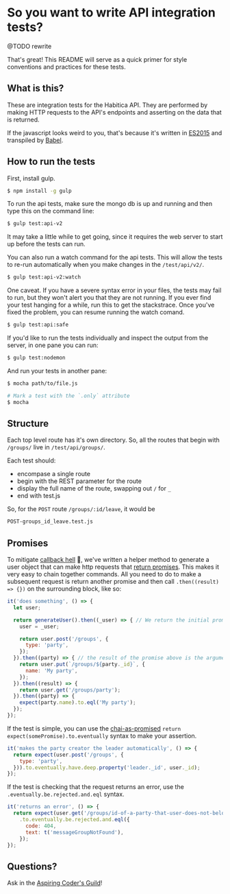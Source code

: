 # So you want to write API integration tests?

@TODO rewrite

That's great! This README will serve as a quick primer for style conventions and practices for these tests.

## What is this?

These are integration tests for the Habitica API. They are performed by making HTTP requests to the API's endpoints and asserting on the data that is returned.

If the javascript looks weird to you, that's because it's written in [ES2015](http://www.ecma-international.org/ecma-262/6.0/) and transpiled by [Babel](https://babeljs.io/docs/learn-es2015/).

## How to run the tests

First, install gulp.

```bash
$ npm install -g gulp
```

To run the api tests, make sure the mongo db is up and running and then type this on the command line:

```bash
$ gulp test:api-v2
```

It may take a little while to get going, since it requires the web server to start up before the tests can run.

You can also run a watch command for the api tests. This will allow the tests to re-run automatically when you make changes in the `/test/api/v2/`.

```bash
$ gulp test:api-v2:watch
```

One caveat. If you have a severe syntax error in your files, the tests may fail to run, but they won't alert you that they are not running. If you ever find your test hanging for a while, run this to get the stackstrace. Once you've fixed the problem, you can resume running the watch comand.

```bash
$ gulp test:api:safe
```

If you'd like to run the tests individually and inspect the output from the server, in one pane you can run:

```bash
$ gulp test:nodemon
```

And run your tests in another pane:

```bash
$ mocha path/to/file.js

# Mark a test with the `.only` attribute
$ mocha
```

## Structure

Each top level route has it's own directory. So, all the routes that begin with `/groups/` live in `/test/api/groups/`.

Each test should:

  * encompase a single route
  * begin with the REST parameter for the route
  * display the full name of the route, swapping out `/` for `_`
  * end with test.js

So, for the `POST` route `/groups/:id/leave`, it would be

```bash
POST-groups_id_leave.test.js
```

## Promises

To mitigate [callback hell](http://callbackhell.com/) :imp:, we've written a helper method to generate a user object that can make http requests that [return promises](https://babeljs.io/docs/learn-es2015/#promises).  This makes it very easy to chain together commands. All you need to do to make a subsequent request is return another promise and then call `.then((result) => {})` on the surrounding block, like so:

```js
it('does something', () => {
  let user;

  return generateUser().then((_user) => { // We return the initial promise so this test can be run asyncronously
    user = _user;

    return user.post('/groups', {
      type: 'party',
    });
  }).then((party) => { // the result of the promise above is the argument of the function
    return user.put(`/groups/${party._id}`, {
      name: 'My party',
    });
  }).then((result) => {
    return user.get('/groups/party');
  }).then((party) => {
    expect(party.name).to.eql('My party');
  });
});
```

If the test is simple, you can use the [chai-as-promised](http://chaijs.com/plugins/chai-as-promised) `return expect(somePromise).to.eventually` syntax to make your assertion.

```js
it('makes the party creator the leader automatically', () => {
  return expect(user.post('/groups', {
    type: 'party',
  })).to.eventually.have.deep.property('leader._id', user._id);
});
```

If the test is checking that the request returns an error, use the `.eventually.be.rejected.and.eql` syntax.

```js
it('returns an error', () => {
  return expect(user.get('/groups/id-of-a-party-that-user-does-not-belong-to'))
    .to.eventually.be.rejected.and.eql({
      code: 404,
      text: t('messageGroupNotFound'),
    });
});
```

## Questions?

Ask in the [Aspiring Coder's Guild](https://habitica.com/#/options/groups/guilds/68d4a01e-db97-4786-8ee3-05d612c5af6f)!
